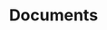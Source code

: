 ---
title: 'Documents'
description: 'Access important documents and resources related to our organization.'
documents:
  - title: 'Statute'
    description: 'Official statute of the organization'
    url: '/documents/statute.pdf'
    icon: 'file-document'
  - title: 'Membership Form'
    description: 'Application form for new members'
    url: '/documents/membership-form.pdf'
    icon: 'file-document-edit'
  - title: 'Annual Report'
    description: 'Latest annual report and activities'
    url: '/documents/annual-report.pdf'
    icon: 'file-chart'
ruleTitle: 'Our Path. Our Rule.'
ruleContent: |
  The "Rule" is the foundation of every Knight of Saint John Paul II. It is not merely a set of regulations, but a living witness to how Catholic men choose to live today — upholding spiritual, moral, and social order in a world often drifting from it.
  
  The Rule defines our mission: to be present, vigilant, and active in society, while remaining rooted in the will of God and the teachings of the Church. It describes our form of service, principles of daily conduct, our fraternal relationships, ecclesiastical obligations, internal governance, and personal discipline.
  
  The Rule is built on the following pillars:
rulePillars:
  - 'Spiritual life — daily prayer, participation in the sacraments, and service to the Church.'
  - 'Brotherhood — mutual respect, trust, and responsibility between brothers.'
  - 'Discipline and structure — each brother knows his role and duties within the Order.'
  - 'Catholic manhood — purity, reverence for women, and a spirit of service in both family and community.'
  - 'Protection — our mission includes defending the faith, the sanctity of life from conception to natural death, and the integrity of the family.'
ruleContent2: |
  The Rule is not static. It lives and breathes through the commitment of our brothers, through daily practice, shared formation, and spiritual renewal. It unites us and empowers us to be a light of faith in the world.
rulePdf: '/documents/rule.pdf'
--- 